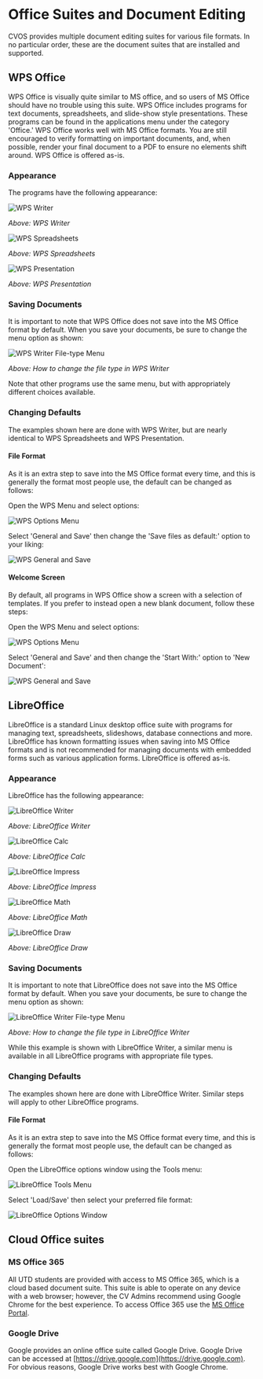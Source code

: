 # Office Suites and Document Editing

CVOS provides multiple document editing suites for various file formats.  In no particular order, these are the document suites that are installed and supported.


## WPS Office

WPS Office is visually quite similar to MS office, and so users of MS Office should have no trouble using this suite.  WPS Office includes programs for text documents, spreadsheets, and slide-show style presentations.  These programs can be found in the applications menu under the category 'Office.'  WPS Office works well with MS Office formats.  You are still encouraged to verify formatting on important documents, and, when possible, render your final document to a PDF to ensure no elements shift around.  WPS Office is offered as-is.


### Appearance

The programs have the following appearance:

![WPS Writer](/img/cvos-office-wps_writer.png)

*Above: WPS Writer*

![WPS Spreadsheets](/img/cvos-office-wps_spreadsheets.png)

*Above: WPS Spreadsheets*

![WPS Presentation](/img/cvos-office-wps_presentation.png)

*Above: WPS Presentation*


### Saving Documents

It is important to note that WPS Office does not save into the MS Office format by default.  When you save your documents, be sure to change the menu option as shown:

![WPS Writer File-type Menu](/img/cvos-office-wps_file_type.png)

*Above: How to change the file type in WPS Writer*

Note that other programs use the same menu, but with appropriately different choices available.


### Changing Defaults

The examples shown here are done with WPS Writer, but are nearly identical to WPS Spreadsheets and WPS Presentation.


#### File Format

As it is an extra step to save into the MS Office format every time, and this is generally the format most people use, the default can be changed as follows:

Open the WPS Menu and select options:

![WPS Options Menu](/img/cvos-office-wps_menu.png)

Select 'General and Save' then change the 'Save files as default:' option to your liking:

![WPS General and Save](/img/cvos-office-wps_options_save.png)


#### Welcome Screen

By default, all programs in WPS Office show a screen with a selection of templates.  If you prefer to instead open a new blank document, follow these steps:

Open the WPS Menu and select options:

![WPS Options Menu](/img/cvos-office-wps_menu.png)

Select 'General and Save' and then change the 'Start With:' option to 'New Document':

![WPS General and Save](/img/cvos-office-wps_options_launch.png)


## LibreOffice

LibreOffice is a standard Linux desktop office suite with programs for managing text, spreadsheets, slideshows, database connections and more.  LibreOffice has known formatting issues when saving into MS Office formats and is not recommended for managing documents with embedded forms such as various application forms.  LibreOffice is offered as-is.


### Appearance

LibreOffice has the following appearance:

![LibreOffice Writer](/img/cvos-office-libreoffice_writer.png)

*Above: LibreOffice Writer*

![LibreOffice Calc](/img/cvos-office-libreoffice_calc.png)

*Above: LibreOffice Calc*

![LibreOffice Impress](/img/cvos-office-libreoffice_impress.png)

*Above: LibreOffice Impress*

![LibreOffice Math](/img/cvos-office-libreoffice_math.png)

*Above: LibreOffice Math*

![LibreOffice Draw](/img/cvos-office-libreoffice_draw.png)

*Above: LibreOffice Draw*


### Saving Documents

It is important to note that LibreOffice does not save into the MS Office format by default. When you save your documents, be sure to change the menu option as shown:

![LibreOffice Writer File-type Menu](/img/cvos-office-libreoffice_file_type.png)

*Above: How to change the file type in LibreOffice Writer*

While this example is shown with LibreOffice Writer, a similar menu is available in all LibreOffice programs with appropriate file types.


### Changing Defaults

The examples shown here are done with LibreOffice Writer.  Similar steps will apply to other LibreOffice programs.


#### File Format

As it is an extra step to save into the MS Office format every time, and this is generally the format most people use, the default can be changed as follows:

Open the LibreOffice options window using the Tools menu:

![LibreOffice Tools Menu](/img/cvos-office-libreoffice_tools_menu.png)

Select 'Load/Save' then select your preferred file format:

![LibreOffice Options Window](/img/cvos-office-libreoffice_options_save.png)


## Cloud Office suites

### MS Office 365

All UTD students are provided with access to MS Office 365, which is a cloud based document suite.  This suite is able to operate on any device with a web browser; however, the CV Admins recommend using Google Chrome for the best experience.  To access Office 365 use the [MS Office Portal](https://portal.office.com/).


### Google Drive

Google provides an online office suite called Google Drive.  Google Drive can be accessed at [https://drive.google.com](https://drive.google.com).  For obvious reasons, Google Drive works best with Google Chrome.
